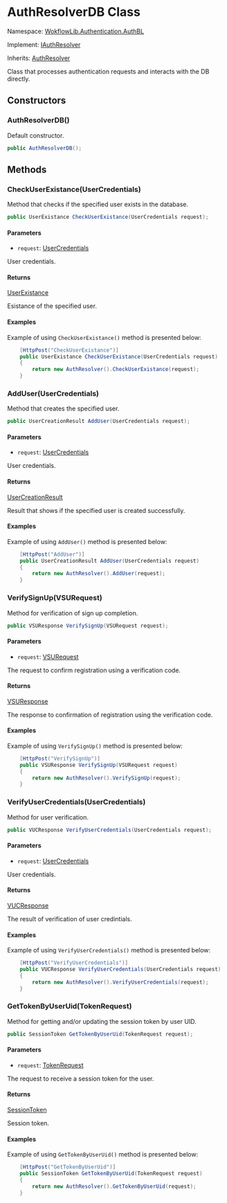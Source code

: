 # AuthResolverDB Class 

Namespace: [WokflowLib.Authentication.AuthBL](WokflowLib.Authentication.AuthBL.md)

Implement: [IAuthResolver](IAuthResolver.md)

Inherits: [AuthResolver](AuthResolver.md)

Class that processes authentication requests and interacts with the DB directly.

## Constructors 

### AuthResolverDB()

Default constructor.

```C#
public AuthResolverDB();
```

## Methods 

### CheckUserExistance(UserCredentials)

Method that checks if the specified user exists in the database.

```C#
public UserExistance CheckUserExistance(UserCredentials request);
```

#### Parameters 

- `request`: [UserCredentials](../models/NetworkParameters/UserCredentials.md)

User credentials.

#### Returns

[UserExistance](../models/NetworkParameters/UserExistance.md)

Esistance of the specified user.

#### Examples

Example of using `CheckUserExistance()` method is presented below:

```C#
    [HttpPost("CheckUserExistance")]
    public UserExistance CheckUserExistance(UserCredentials request)
    {
        return new AuthResolver().CheckUserExistance(request);
    }
```

### AddUser(UserCredentials)

Method that creates the specified user.

```C#
public UserCreationResult AddUser(UserCredentials request);
```

#### Parameters 

- `request`: [UserCredentials](../models/NetworkParameters/UserCredentials.md)

User credentials.

#### Returns

[UserCreationResult](../models/NetworkParameters/UserCreationResult.md)

Result that shows if the specified user is created successfully.

#### Examples

Example of using `AddUser()` method is presented below:

```C#
    [HttpPost("AddUser")]
    public UserCreationResult AddUser(UserCredentials request)
    {
        return new AuthResolver().AddUser(request);
    }
```

### VerifySignUp(VSURequest)

Method for verification of sign up completion.

```C#
public VSUResponse VerifySignUp(VSURequest request);
```

#### Parameters 

- `request`: [VSURequest](../models/NetworkParameters/VSURequest.md)

The request to confirm registration using a verification code.

#### Returns

[VSUResponse](../models/NetworkParameters/VSUResponse.md)

The response to confirmation of registration using the verification code.

#### Examples

Example of using `VerifySignUp()` method is presented below:

```C#
    [HttpPost("VerifySignUp")]
    public VSUResponse VerifySignUp(VSURequest request)
    {
        return new AuthResolver().VerifySignUp(request);
    }
```

### VerifyUserCredentials(UserCredentials)

Method for user verification.

```C#
public VUCResponse VerifyUserCredentials(UserCredentials request);
```

#### Parameters 

- `request`: [UserCredentials](../models/NetworkParameters/UserCredentials.md)

User credentials.

#### Returns

[VUCResponse](../models/NetworkParameters/VUCResponse.md)

The result of verification of user credintials.

#### Examples

Example of using `VerifyUserCredentials()` method is presented below:

```C#
    [HttpPost("VerifyUserCredentials")]
    public VUCResponse VerifyUserCredentials(UserCredentials request)
    {
        return new AuthResolver().VerifyUserCredentials(request);
    }
```

### GetTokenByUserUid(TokenRequest)

Method for getting and/or updating the session token by user UID.

```C#
public SessionToken GetTokenByUserUid(TokenRequest request);
```

#### Parameters 

- `request`: [TokenRequest](../models/NetworkParameters/TokenRequest.md)

The request to receive a session token for the user.

#### Returns

[SessionToken](../models/NetworkParameters/SessionToken.md)

Session token.

#### Examples

Example of using `GetTokenByUserUid()` method is presented below:

```C#
    [HttpPost("GetTokenByUserUid")]
    public SessionToken GetTokenByUserUid(TokenRequest request)
    {
        return new AuthResolver().GetTokenByUserUid(request);
    }
```

